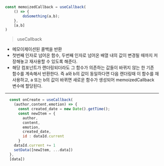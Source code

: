 ```js
const memoizedCallback = useCallback(
	() => {
        doSomething(a,b);
    },
    [a,b]
)
```

> useCallback

- 메모이제이션된 콜백을 반환
- 첫번째 인자로 넘어온 함수, 두번째 인자로 넘어온 배열 내의 값이 변경될 때까지 저장해놓고 재사용할 수 있도록 해준다.
- 해당 컴포넌트가 랜더링되더라도 그 함수가 의존하는 값들이 바뀌지 않는 한 기존 함수를 계속해서 반환한다. 즉 a와 b의 값이 동일하다면 다음 랜더링때 이 함수를 재사용하고, a 또는 b의 값이 바뀌면 새로운 함수가 생성되어 memoizedCallback 변수에 할당된다.



----



```js
  const onCreate = useCallback(
    (author,content,emotion) => {
      const created_date = new Date().getTime();
      const newItem = {
        author,
        content,
        emotion,
        created_date,
        id : dataId.current
      }
    dataId.current += 1
    setData([newItem, ...data])
  },
  [data])
```

